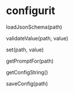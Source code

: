 # configurit

loadJsonSchema(path)

validateValue(path, value)

set(path, value)

getPromptFor(path)

getConfigString()

saveConfig(path)
